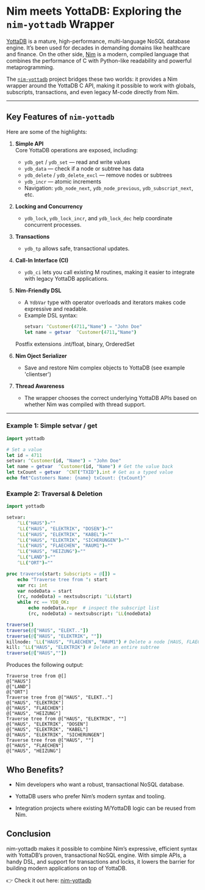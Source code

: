 # Nim meets YottaDB:  Exploring the `nim-yottadb` Wrapper

[YottaDB](https://yottadb.com) is a mature, high-performance, multi-language NoSQL database engine. It’s been used for decades in demanding domains like healthcare and finance. On the other side, [Nim](https://nim-lang.org) is a modern, compiled language that combines the performance of C with Python-like readability and powerful metaprogramming.

The [`nim-yottadb`](https://github.com/ljoeckel/nim-yottadb) project bridges these two worlds: it provides a Nim wrapper around the YottaDB C API, making it possible to work with globals, subscripts, transactions, and even legacy M-code directly from Nim.

---

## Key Features of `nim-yottadb`

Here are some of the highlights:

1. **Simple API**  
   Core YottaDB operations are exposed, including:
   - `ydb_get` / `ydb_set` — read and write values
   - `ydb_data` — check if a node or subtree has data
   - `ydb_delete` / `ydb_delete_excl` — remove nodes or subtrees
   - `ydb_incr` — atomic increments
   - Navigation: `ydb_node_next`, `ydb_node_previous`, `ydb_subscript_next`, etc.

2. **Locking and Concurrency**  
   - `ydb_lock`, `ydb_lock_incr`, and `ydb_lock_dec` help coordinate concurrent processes.

3. **Transactions**  
   - `ydb_tp` allows safe, transactional updates.

4. **Call-In Interface (CI)**  
   - `ydb_ci` lets you call existing M routines, making it easier to integrate with legacy YottaDB applications.

5. **Nim-Friendly DSL**  
   - A `YdbVar` type with operator overloads and iterators makes code expressive and readable.
   - Example DSL syntax:
     ```nim
     setvar: ^Customer(4711,"Name") = "John Doe"
     let name = getvar  ^Customer(4711,"Name")
     ```
   Postfix extensions
   .int/float, binary, OrderedSet
   
6. **Nim Oject Serializer**  
   - Save and restore Nim complex objects to YottaDB (see example 'clientser')


7. **Thread Awareness**  
   - The wrapper chooses the correct underlying YottaDB APIs based on whether Nim was compiled with thread support.

---

### Example 1: Simple setvar / get
```nim
import yottadb

# Set a value
let id = 4711
setvar: ^Customer(id, "Name") = "John Doe"
let name = getvar  ^Customer(id, "Name") # Get the value back
let txCount = getvar  ^CNT("TXID").int # Get as a typed value
echo fmt"Customers Name: {name} txCount: {txCount}"
```
### Example 2: Traversal & Deletion
```nim
import yottadb

setvar:
    ^LL("HAUS")=""
    ^LL("HAUS", "ELEKTRIK", "DOSEN")=""
    ^LL("HAUS", "ELEKTRIK", "KABEL")=""
    ^LL("HAUS", "ELEKTRIK", "SICHERUNGEN")=""
    ^LL("HAUS", "FLAECHEN", "RAUM1")=""
    ^LL("HAUS", "HEIZUNG")=""
    ^LL("LAND")=""
    ^LL("ORT")=""

proc traverse(start: Subscripts = @[]) =
    echo "Traverse tree from ": start
    var rc: int
    var nodeData = start
    (rc, nodeData) = nextsubscript: ^LL(start)
    while rc == YDB_OK:
        echo nodeData.repr  # inspect the subscript list
        (rc, nodeData) = nextsubscript: ^LL(nodeData)

traverse()
traverse(@["HAUS", "ELEKT.."])
traverse(@["HAUS", "ELEKTRIK", ""])
killnode: ^LL("HAUS", "FLAECHEN", "RAUM1") # Delete a node [HAUS, FLAECHEN] remains
kill: ^LL("HAUS", "ELEKTRIK") # Delete an entire subtree
traverse(@["HAUS",""])
```
Produces the following output:
```
Traverse tree from @[]
@["HAUS"]
@["LAND"]
@["ORT"]
Traverse tree from @["HAUS", "ELEKT.."]
@["HAUS", "ELEKTRIK"]
@["HAUS", "FLAECHEN"]
@["HAUS", "HEIZUNG"]
Traverse tree from @["HAUS", "ELEKTRIK", ""]
@["HAUS", "ELEKTRIK", "DOSEN"]
@["HAUS", "ELEKTRIK", "KABEL"]
@["HAUS", "ELEKTRIK", "SICHERUNGEN"]
Traverse tree from @["HAUS", ""]
@["HAUS", "FLAECHEN"]
@["HAUS", "HEIZUNG"]
```
## Who Benefits?

- Nim developers who want a robust, transactional NoSQL database.

- YottaDB users who prefer Nim’s modern syntax and tooling.

- Integration projects where existing M/YottaDB logic can be reused from Nim.

## Conclusion

nim-yottadb makes it possible to combine Nim’s expressive, efficient syntax with YottaDB’s proven, transactional NoSQL engine. With simple APIs, a handy DSL, and support for transactions and locks, it lowers the barrier for building modern applications on top of YottaDB.

👉 Check it out here: [nim-yottadb](github.com/ljoeckel/nim-yottadb)